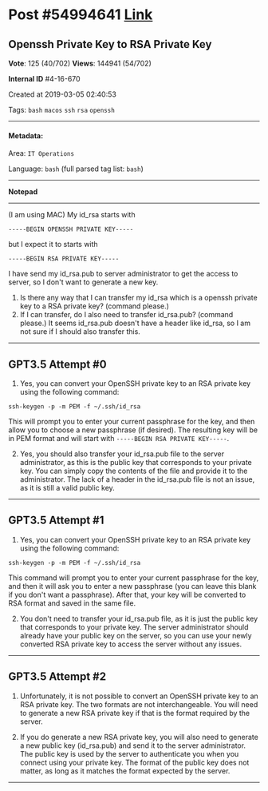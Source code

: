 
# Post \#54994641 [Link](https://stackoverflow.com/questions/54994641/)

## Openssh Private Key to RSA Private Key

**Vote**: 125 (40/702) **Views**: 144941 (54/702) 

**Internal ID** \#4-16-670

Created at 2019-03-05 02:40:53

Tags: `bash` `macos` `ssh` `rsa` `openssh`

----------

#### Metadata:

Area: `IT Operations`

Language: `bash` (full parsed tag list: `bash`)

----------

**Notepad**


----------

(I am using MAC)
My id_rsa starts with
```
-----BEGIN OPENSSH PRIVATE KEY-----
```

but I expect it to starts with
```
-----BEGIN RSA PRIVATE KEY-----
```

I have send my id_rsa.pub to server administrator to get the access to server, so I don't want to generate a new key.

1. Is there any way that I can transfer my id_rsa which is a openssh private key to a RSA private key? (command please.)
2. If I can transfer, do I also need to transfer id_rsa.pub? (command please.) It seems id_rsa.pub doesn't have a header like id_rsa, so I am not sure if I should also transfer this.




----------
        
## GPT3.5 Attempt \#0

1. Yes, you can convert your OpenSSH private key to an RSA private key using the following command:

```
ssh-keygen -p -m PEM -f ~/.ssh/id_rsa
```

This will prompt you to enter your current passphrase for the key, and then allow you to choose a new passphrase (if desired). The resulting key will be in PEM format and will start with `-----BEGIN RSA PRIVATE KEY-----`.

2. Yes, you should also transfer your id_rsa.pub file to the server administrator, as this is the public key that corresponds to your private key. You can simply copy the contents of the file and provide it to the administrator. The lack of a header in the id_rsa.pub file is not an issue, as it is still a valid public key.

--------

## GPT3.5 Attempt \#1

1. Yes, you can convert your OpenSSH private key to an RSA private key using the following command:

```
ssh-keygen -p -m PEM -f ~/.ssh/id_rsa
```

This command will prompt you to enter your current passphrase for the key, and then it will ask you to enter a new passphrase (you can leave this blank if you don't want a passphrase). After that, your key will be converted to RSA format and saved in the same file.

2. You don't need to transfer your id_rsa.pub file, as it is just the public key that corresponds to your private key. The server administrator should already have your public key on the server, so you can use your newly converted RSA private key to access the server without any issues.

--------

## GPT3.5 Attempt \#2

1. Unfortunately, it is not possible to convert an OpenSSH private key to an RSA private key. The two formats are not interchangeable. You will need to generate a new RSA private key if that is the format required by the server.

2. If you do generate a new RSA private key, you will also need to generate a new public key (id_rsa.pub) and send it to the server administrator. The public key is used by the server to authenticate you when you connect using your private key. The format of the public key does not matter, as long as it matches the format expected by the server.

--------
